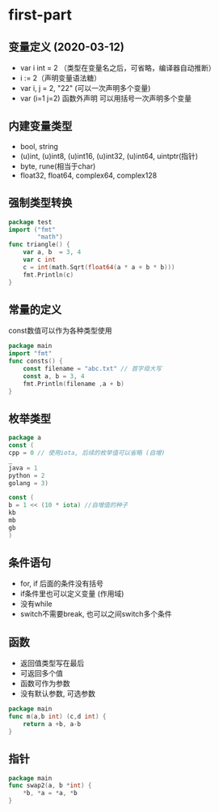 # first-part

## 变量定义 (2020-03-12)

- var i int = 2 （类型在变量名之后，可省略，编译器自动推断）
- i := 2（声明变量语法糖）
- var i, j = 2, "22" (可以一次声明多个变量)
- var (i=1 j=2) 函数外声明 可以用括号一次声明多个变量

## 内建变量类型

- bool, string
- (u)int, (u)int8, (u)int16, (u)int32, (u)int64, uintptr(指针)
- byte, rune(相当于char)
- float32, float64, complex64, complex128

## 强制类型转换

```go
package test
import ("fmt" 
        "math")
func triangle() {
	var a, b  = 3, 4
	var c int
	c = int(math.Sqrt(float64(a * a + b * b)))
	fmt.Println(c)
}
```

## 常量的定义

const数值可以作为各种类型使用

```go
package main
import "fmt"
func consts() {
    const filename = "abc.txt" // 首字母大写 
    const a, b = 3, 4
    fmt.Println(filename ,a + b)
}
```

## 枚举类型

```go
package a
const (
cpp = 0 // 使用iota, 后续的枚举值可以省略 (自增)
_
java = 1
python = 2
golang = 3)

const (
b = 1 << (10 * iota) //自增值的种子
kb
mb
gb
)
```

## 条件语句

- for, if 后面的条件没有括号
- if条件里也可以定义变量 (作用域)
- 没有while
- switch不需要break, 也可以之间switch多个条件

## 函数

- 返回值类型写在最后
- 可返回多个值
- 函数可作为参数
- 没有默认参数, 可选参数

```go
package main
func m(a,b int) (c,d int) {
    return a +b, a-b
}
```

## 指针

```go
package main
func swap2(a, b *int) {
	*b, *a = *a, *b
}
```
